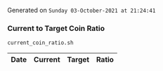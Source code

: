 Generated on `Sunday 03-October-2021 at 21:24:41`

### Current to Target Coin Ratio
`current_coin_ratio.sh`

Date|Current|Target|Ratio
---|---|---|---
